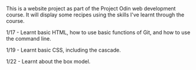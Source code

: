 This is a website project as part of the Project Odin web development course.
It will display some recipes using the skills I've learnt through the course.

1/17 - Learnt basic HTML, how to use basic functions of Git, and how to use the command line.

1/19 - Learnt basic CSS, including the cascade.

1/22 - Learnt about the box model.
